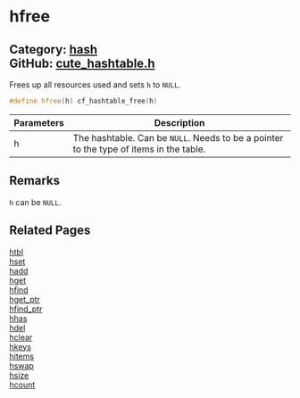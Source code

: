 [](../header.md ':include')

# hfree

Category: [hash](/api_reference?id=hash)  
GitHub: [cute_hashtable.h](https://github.com/RandyGaul/cute_framework/blob/master/include/cute_hashtable.h)  
---

Frees up all resources used and sets `h` to `NULL`.

```cpp
#define hfree(h) cf_hashtable_free(h)
```

Parameters | Description
--- | ---
h | The hashtable. Can be `NULL`. Needs to be a pointer to the type of items in the table.

## Remarks

`h` can be `NULL`.

## Related Pages

[htbl](/hash/htbl.md)  
[hset](/hash/hset.md)  
[hadd](/hash/hadd.md)  
[hget](/hash/hget.md)  
[hfind](/hash/hfind.md)  
[hget_ptr](/hash/hget_ptr.md)  
[hfind_ptr](/hash/hfind_ptr.md)  
[hhas](/hash/hhas.md)  
[hdel](/hash/hdel.md)  
[hclear](/hash/hclear.md)  
[hkeys](/hash/hkeys.md)  
[hitems](/hash/hitems.md)  
[hswap](/hash/hswap.md)  
[hsize](/hash/hsize.md)  
[hcount](/hash/hcount.md)  
